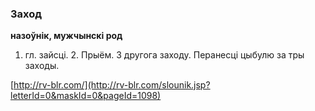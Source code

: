 ### Заход
**назоўнік, мужчынскі род**

1. гл. зайсці. 2. Прыём. З другога заходу. Перанесці цыбулю за тры заходы.

<a rel="author">[http://rv-blr.com/](http://rv-blr.com/slounik.jsp?letterId=0&maskId=0&pageId=1098)</a>
